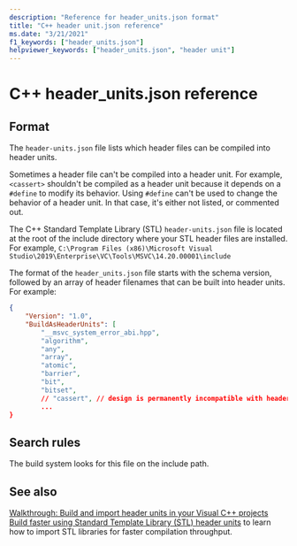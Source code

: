 ```yaml
---
description: "Reference for header_units.json format"
title: "C++ header unit.json reference"
ms.date: "3/21/2021"
f1_keywords: ["header_units.json"]
helpviewer_keywords: ["header_units.json", "header unit"]
---
```


# C++ header_units.json reference

## Format

The `header-units.json` file lists which header files can be compiled into header units.
 
Sometimes a header file can't be compiled into a header unit. For example, `<cassert>` shouldn't be compiled as a header unit because it depends on a `#define` to modify its behavior. Using `#define` can't be used to change the behavior of a header unit. In that case, it's either not listed, or commented out.

The C++ Standard Template Library (STL) `header-units.json` file is located at the root of the include directory where your STL header files are installed. For example, `C:\Program Files (x86)\Microsoft Visual Studio\2019\Enterprise\VC\Tools\MSVC\14.20.00001\include`

The format of the `header_units.json` file starts with the schema version, followed by an array of header filenames that can be built into header units. For example:

```json
{ 
    "Version": "1.0",
    "BuildAsHeaderUnits": [
        "__msvc_system_error_abi.hpp",
        "algorithm",
        "any",
        "array",
        "atomic",
        "barrier",
        "bit",
        "bitset",
        // "cassert", // design is permanently incompatible with header units
        ...
} 
```

## Search rules

The build system looks for this file on the include path.

## See also

[Walkthrough: Build and import header units in your Visual C++ projects](walkthrough-header-units.md)
[Build faster using Standard Template Library (STL) header units]() to learn how to import STL libraries for faster compilation throughput.